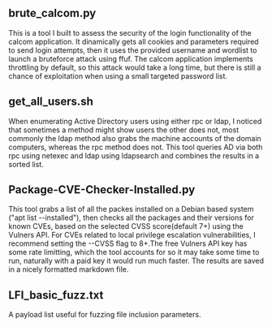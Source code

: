 ## brute_calcom.py

This is a tool I built to assess the security of the login functionality of the calcom application. It dinamically gets all cookies and parameters required to send login attempts, then it uses the provided username and wordlist to launch a bruteforce attack using ffuf.
The calcom application implements throttling by default, so this attack would take a long time, but there is still a chance of exploitation when using a small targeted password list.

## get_all_users.sh

When enumerating Active Directory users using either rpc or ldap, I noticed that sometimes a method might show users the other does not, most commonly the ldap method also grabs the machine accounts of the domain computers, whereas the rpc method does not. This tool queries AD via both rpc using netexec and ldap using ldapsearch and combines the results in a sorted list.

## Package-CVE-Checker-Installed.py

This tool grabs a list of all the packes installed on a Debian based system ("apt list --installed"), then checks all the packages and their versions for known CVEs, based on the selected CVSS score(default 7+) using the Vulners API. For CVEs related to local privilege escalation vulnerabilities, I recommend setting the --CVSS flag to 8+.The free Vulners API key has some rate limitting, which the tool accounts for so it may take some time to run, naturally with a paid key it would run much faster. The results are saved in a nicely formatted markdown file.

## LFI_basic_fuzz.txt

A payload list useful for fuzzing file inclusion parameters.
